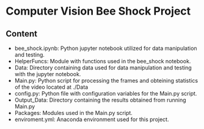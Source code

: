 # Computer Vision Bee Shock Project

## Content
- bee_shock.ipynb: Python jupyter notebook utilized for data manipulation and testing.
- HelperFuncs: Module with functions used in the bee_shock notebook.
- Data: Directory containing data used for data manipulation and testing with the jupyter notebook.
- Main.py: Python script for processing the frames and obteining statistics of the video located at ./Data
- config.py: Python file with configuration variables for the Main.py script.
- Output_Data: Directory containing the results obtained from running Main.py
- Packages: Modules used in the Main.py script.
- enviroment.yml: Anaconda environment used for this project.
